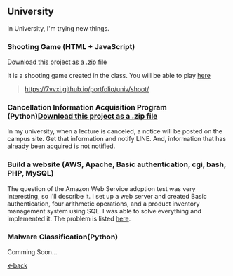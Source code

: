 ## University

In University, I'm trying new things.

### Shooting Game (HTML + JavaScript)
<a class="zip_download_link" href="https://github.com/7vvXi/portfolio/raw/master/univ/shooting.zip">Download this project as a .zip file</a>

It is a shooting game created in the class.
You will be able to play [here](https://7vvxi.github.io/portfolio/univ/shoot/)
>https://7vvxi.github.io/portfolio/univ/shoot/


### Cancellation Information Acquisition Program (Python)<a class="zip_download_link" href="https://github.com/7vvXi/portfolio/raw/master/univ/notify.zip">Download this project as a .zip file</a>

In my university, when a lecture is canceled, a notice will be posted on the campus site.
Get that information and notify LINE. And, information that has already been acquired is not notified.


### Build a website (AWS, Apache, Basic authentication, cgi, bash, PHP, MySQL)
The question of the Amazon Web Service adoption test was very interesting, so I'll describe it.
I set up a web server and created Basic authentication, four arithmetic operations, and a product inventory management system using SQL.
I was able to solve everything and implemented it.
The problem is listed [here](https://7vvxi.github.io/portfolio/univ/aws_is_task/).


### Malware Classification(Python)
Comming Soon...


[←back](https://7vvxi.github.io/portfolio/)
